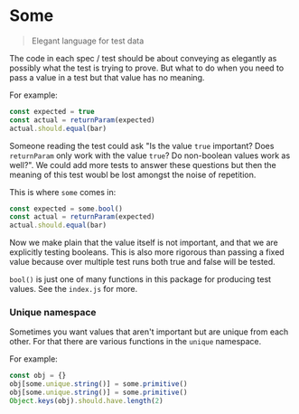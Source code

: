 # Some

> Elegant language for test data

The code in each spec / test should be about conveying as elegantly as possibly
   what the test is trying to prove. But what to do when you need to pass a value
    in a test but that value has no meaning. 
    
For example:
```javascript
const expected = true 
const actual = returnParam(expected)
actual.should.equal(bar)
```

Someone reading the test could ask "Is the value `true` important? Does `returnParam`
  only work with the value `true`? Do non-boolean values work as well?". We could add 
  more tests to answer these questions but then the meaning of this test woubl be lost 
   amongst the noise of repetition. 
   
This is where `some` comes in:
```javascript
const expected = some.bool()
const actual = returnParam(expected)
actual.should.equal(bar)
```

Now we make plain that the value itself is not important, and that we are explicitly 
 testing booleans. This is also more rigorous than passing a fixed value because over
    multiple test runs both true and false will be tested. 
   
`bool()` is just one of many functions in this package for producing test values. 
See the `index.js` for more.

### Unique namespace
 
Sometimes you want values that aren't important but are unique from each other.
For that there are various functions in the `unique` namespace. 

For example:
```js
const obj = {}
obj[some.unique.string()] = some.primitive()
obj[some.unique.string()] = some.primitive()
Object.keys(obj).should.have.length(2)
```
